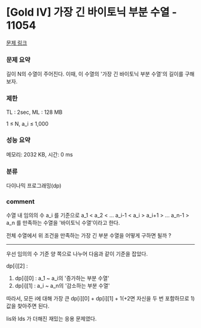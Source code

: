
# [Gold IV] 가장 긴 바이토닉 부분 수열 - 11054

[문제 링크](https://www.acmicpc.net/problem/11054)

### 문제 요약

<p> 길이 N의 수열이 주어진다. 이때, 이 수열의 '가장 긴 바이토닉 부분 수열'의 길이를 구해보자. </p>

### 제한

TL : 2sec, ML : 128 MB

1 ≤ N, a_i ≤ 1,000

### 성능 요약

메모리: 2032 KB, 시간: 0 ms

### 분류

다이나믹 프로그래밍(dp)

### comment

수열 내 임의의 수 a_i 를 기준으로 a_1 < a_2 < ... a_i-1 < a_i > a_i+1 > ... a_n-1 > a_n 를 만족하는 수열을 '바이토닉 수열'이라고 한다.

전체 수열에서 위 조건을 만족하는 가장 긴 부분 수열을 어떻게 구하면 될까 ?

-----------------------------------------------------------------------------------------------------------------------------------------------------------------------

우선 임의의 수 기준 양 쪽으로 나누어 다음과 같이 기준을 잡았다.

dp[i][2] :
1. dp[i][0] : a_1 ~ a_i의 '증가하는 부분 수열'
2. dp[i][1] : a_i ~ a_n의 '감소하는 부분 수열'

따라서, 모든 i에 대해 가장 큰 dp[i][0] + dp[i][1] + 1(+2면 자신을 두 번 포함하므로 1) 값을 찾아주면 된다.

lis와 lds 가 더해진 재밌는 응용 문제였다.
